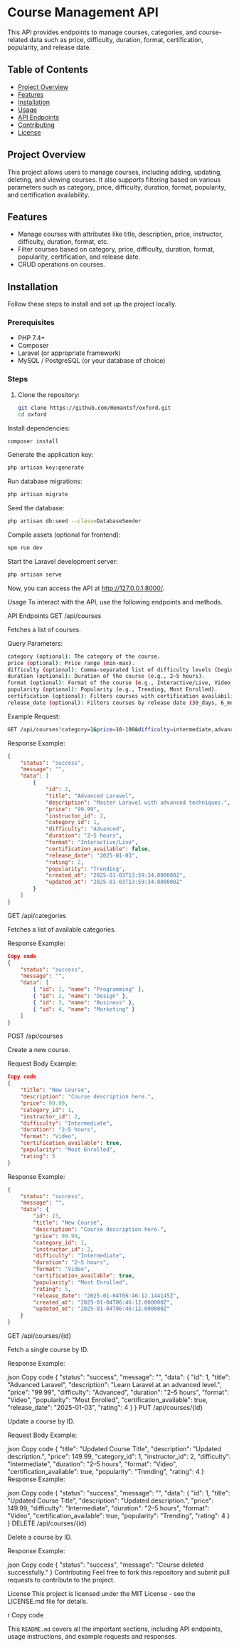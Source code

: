 # Course Management API

This API provides endpoints to manage courses, categories, and course-related data such as price, difficulty, duration, format, certification, popularity, and release date.

## Table of Contents
- [Project Overview](#project-overview)
- [Features](#features)
- [Installation](#installation)
- [Usage](#usage)
- [API Endpoints](#api-endpoints)
- [Contributing](#contributing)
- [License](#license)

## Project Overview

This project allows users to manage courses, including adding, updating, deleting, and viewing courses. It also supports filtering based on various parameters such as category, price, difficulty, duration, format, popularity, and certification availability.

## Features

- Manage courses with attributes like title, description, price, instructor, difficulty, duration, format, etc.
- Filter courses based on category, price, difficulty, duration, format, popularity, certification, and release date.
- CRUD operations on courses.

## Installation

Follow these steps to install and set up the project locally.

### Prerequisites

- PHP 7.4+
- Composer
- Laravel (or appropriate framework)
- MySQL / PostgreSQL (or your database of choice)

### Steps

1. Clone the repository:
   ```bash
   git clone https://github.com/Hemantsf/oxford.git
   cd oxford
Install dependencies:

```bash
composer install
```

Generate the application key:
```bash
php artisan key:generate
```

Run database migrations:
```bash
php artisan migrate
```

Seed the database:
```bash
php artisan db:seed --class=DatabaseSeeder
```

Compile assets (optional for frontend):
```bash
npm run dev
```

Start the Laravel development server:
```bash
php artisan serve
```

Now, you can access the API at http://127.0.0.1:8000/.

Usage
To interact with the API, use the following endpoints and methods.

API Endpoints
GET /api/courses

Fetches a list of courses.

Query Parameters:
```bash
category (optional): The category of the course.
price (optional): Price range (min-max).
difficulty (optional): Comma-separated list of difficulty levels (beginner, intermediate, advanced).
duration (optional): Duration of the course (e.g., 2–5 hours).
format (optional): Format of the course (e.g., Interactive/Live, Video, Text-based).
popularity (optional): Popularity (e.g., Trending, Most Enrolled).
certification (optional): Filters courses with certification availability (true, false).
release_date (optional): Filters courses by release date (30_days, 6_months, 1_year).
```

Example Request:

```bash
GET /api/courses?category=1&price=10-100&difficulty=intermediate,advanced&duration=2–5+hours&format=Interactive/Live&popularity=Trending&certification=true&release_date=30_days
```

Response Example:

```json
{
    "status": "success",
    "message": "",
    "data": [
        {
            "id": 2,
            "title": "Advanced Laravel",
            "description": "Master Laravel with advanced techniques.",
            "price": "99.99",
            "instructor_id": 2,
            "category_id": 1,
            "difficulty": "Advanced",
            "duration": "2–5 hours",
            "format": "Interactive/Live",
            "certification_available": false,
            "release_date": "2025-01-03",
            "rating": 2,
            "popularity": "Trending",
            "created_at": "2025-01-03T13:59:34.000000Z",
            "updated_at": "2025-01-03T13:59:34.000000Z"
        }
    ]
}
```

GET /api/categories

Fetches a list of available categories.

Response Example:

```json
Copy code
{
    "status": "success",
    "message": "",
    "data": [
        { "id": 1, "name": "Programming" },
        { "id": 2, "name": "Design" },
        { "id": 3, "name": "Business" },
        { "id": 4, "name": "Marketing" }
    ]
}
```

POST /api/courses

Create a new course.

Request Body Example:

```json
Copy code
{
    "title": "New Course",
    "description": "Course description here.",
    "price": 99.99,
    "category_id": 1,
    "instructor_id": 2,
    "difficulty": "Intermediate",
    "duration": "2–5 hours",
    "format": "Video",
    "certification_available": true,
    "popularity": "Most Enrolled",
    "rating": 5
}
```
Response Example:

```json
{
    "status": "success",
    "message": "",
    "data": {
        "id": 15,
        "title": "New Course",
        "description": "Course description here.",
        "price": 99.99,
        "category_id": 1,
        "instructor_id": 2,
        "difficulty": "Intermediate",
        "duration": "2–5 hours",
        "format": "Video",
        "certification_available": true,
        "popularity": "Most Enrolled",
        "rating": 5,
        "release_date": "2025-01-04T06:46:12.144145Z",
        "created_at": "2025-01-04T06:46:12.000000Z",
        "updated_at": "2025-01-04T06:46:12.000000Z"
    }
}
```
GET /api/courses/{id}

Fetch a single course by ID.

Response Example:

json
Copy code
{
    "status": "success",
    "message": "",
    "data": {
        "id": 1,
        "title": "Advanced Laravel",
        "description": "Learn Laravel at an advanced level.",
        "price": "99.99",
        "difficulty": "Advanced",
        "duration": "2–5 hours",
        "format": "Video",
        "popularity": "Most Enrolled",
        "certification_available": true,
        "release_date": "2025-01-03",
        "rating": 4
    }
}
PUT /api/courses/{id}

Update a course by ID.

Request Body Example:

json
Copy code
{
    "title": "Updated Course Title",
    "description": "Updated description.",
    "price": 149.99,
    "category_id": 1,
    "instructor_id": 2,
    "difficulty": "Intermediate",
    "duration": "2–5 hours",
    "format": "Video",
    "certification_available": true,
    "popularity": "Trending",
    "rating": 4
}
Response Example:

json
Copy code
{
    "status": "success",
    "message": "",
    "data": {
        "id": 1,
        "title": "Updated Course Title",
        "description": "Updated description.",
        "price": 149.99,
        "difficulty": "Intermediate",
        "duration": "2–5 hours",
        "format": "Video",
        "certification_available": true,
        "popularity": "Trending",
        "rating": 4
    }
}
DELETE /api/courses/{id}

Delete a course by ID.

Response Example:

json
Copy code
{
    "status": "success",
    "message": "Course deleted successfully."
}
Contributing
Feel free to fork this repository and submit pull requests to contribute to the project.

License
This project is licensed under the MIT License - see the LICENSE.md file for details.

r
Copy code

This `README.md` covers all the important sections, including API endpoints, usage instructions, and example requests and responses.





